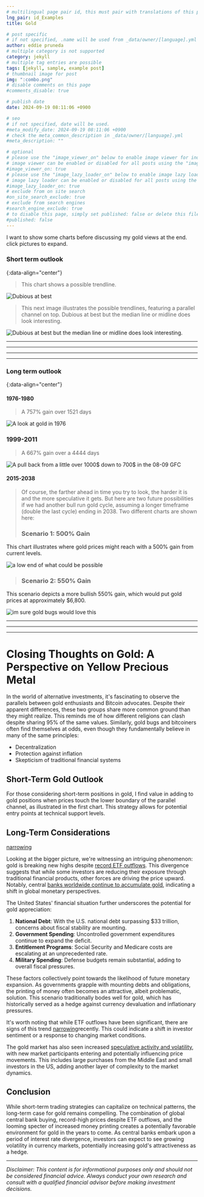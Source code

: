 ```yaml
---
# multilingual page pair id, this must pair with translations of this page. (This name must be unique)
lng_pair: id_Examples
title: Gold

# post specific
# if not specified, .name will be used from _data/owner/[language].yml
author: eddie pruneda
# multiple category is not supported
category: jekyll
# multiple tag entries are possible
tags: [jekyll, sample, example post]
# thumbnail image for post
img: ":combo.png"
# disable comments on this page
#comments_disable: true

# publish date
date: 2024-09-19 08:11:06 +0900

# seo
# if not specified, date will be used.
#meta_modify_date: 2024-09-19 08:11:06 +0900
# check the meta_common_description in _data/owner/[language].yml
#meta_description: ""

# optional
# please use the "image_viewer_on" below to enable image viewer for individual pages or posts (_posts/ or [language]/_posts folders).
# image viewer can be enabled or disabled for all posts using the "image_viewer_posts: true" setting in _data/conf/main.yml.
#image_viewer_on: true
# please use the "image_lazy_loader_on" below to enable image lazy loader for individual pages or posts (_posts/ or [language]/_posts folders).
# image lazy loader can be enabled or disabled for all posts using the "image_lazy_loader_posts: true" setting in _data/conf/main.yml.
#image_lazy_loader_on: true
# exclude from on site search
#on_site_search_exclude: true
# exclude from search engines
#search_engine_exclude: true
# to disable this page, simply set published: false or delete this file
#published: false
---
```


<!-- outline-start -->

I want to show some charts before discussing my gold views at the end. click pictures to expand.

<!-- outline-end -->

### Short term outlook 
{:data-align="center"}

>This chart shows a possible trendline. 

![Dubious at best](:short.png)

>This next image illustrates the possible trendlines, featuring a parallel channel on top. Dubious at best but the median line or midline does look interesting.

![Dubious at best but the median line or midline does look interesting.](:combo.png)

***
***
***
***

### Long term outlook 
{:data-align="center"}


#### 1976-1980

>A 757% gain over 1521 days

![A look at gold in 1976](:76.png)

### 1999-2011
>A 667% gain over a 4444 days 

![A pull back from a little over 1000$ down to 700$ in the 08-09 GFC](:99.png)

#### 2015-2038
>Of course, the farther ahead in time you try to look, the harder it is and the more speculative it gets. But here are two future possibilities if we had another bull run gold cycle, assuming a longer timeframe (double the last cycle) ending in 2038. Two different charts are shown here:
>### Scenario 1: 500% Gain
This chart illustrates where gold prices might reach with a 500% gain from current levels.

![a low end of what could be possible](:500.png)

>### Scenario 2: 550% Gain
This scenario depicts a more bullish 550% gain, which would put gold prices at approximately $6,800.

![im sure gold bugs would love this](:550.png)

***
***
***

# Closing Thoughts on Gold: A Perspective on Yellow Precious Metal

In the world of alternative investments, it's fascinating to observe the parallels between gold enthusiasts and Bitcoin advocates. Despite their apparent differences, these two groups share more common ground than they might realize. This reminds me of how different religions can clash despite sharing 95% of the same values. Similarly, gold bugs and bitcoiners often find themselves at odds, even though they fundamentally believe in many of the same principles:

- Decentralization
- Protection against inflation
- Skepticism of traditional financial systems

## Short-Term Gold Outlook

For those considering short-term positions in gold, I find value in adding to gold positions when prices touch the lower boundary of the parallel channel, as illustrated in the first chart. This strategy allows for potential entry points at technical support levels.

## Long-Term Considerations

[narrowing](https://asia.nikkei.com/cms/Business/Markets/Commodities/Gold-ETF-inflows-reach-2-year-high-driven-by-expected-U.S.-rate-cut)

Looking at the bigger picture, we're witnessing an intriguing phenomenon: gold is breaking new highs despite [record ETF outflows](https://www.gold.org/goldhub/research/etf-flows). This divergence suggests that while some investors are reducing their exposure through traditional financial products, other forces are driving the price upward. Notably, central [banks worldwide continue to accumulate gold](https://www.spglobal.com/marketintelligence/en/mi/research-analysis/despite-gold-hitting-record-highs-etf-flows-remain-muted.html), indicating a shift in global monetary perspectives.

The United States' financial situation further underscores the potential for gold appreciation:

1. **National Debt**: With the U.S. national debt surpassing $33 trillion, concerns about fiscal stability are mounting.
2. **Government Spending**: Uncontrolled government expenditures continue to expand the deficit.
3. **Entitlement Programs**: Social Security and Medicare costs are escalating at an unprecedented rate.
4. **Military Spending**: Defense budgets remain substantial, adding to overall fiscal pressures.

These factors collectively point towards the likelihood of future monetary expansion. As governments grapple with mounting debts and obligations, the printing of money often becomes an attractive, albeit problematic, solution. This scenario traditionally bodes well for gold, which has historically served as a hedge against currency devaluation and inflationary pressures.

It's worth noting that while ETF outflows have been significant, there are signs of this trend [narrowing](https://asia.nikkei.com/cms/Business/Markets/Commodities/Gold-ETF-inflows-reach-2-year-high-driven-by-expected-U.S.-rate-cut)recently. This could indicate a shift in investor sentiment or a response to changing market conditions.

The gold market has also seen increased [speculative activity and volatility](https://www.elibrary.imf.org/view/journals/022/0017/004/article-A011-en.xml), with new market participants entering and potentially influencing price movements. This includes large purchases from the Middle East and small investors in the US, adding another layer of complexity to the market dynamics.

## Conclusion

While short-term trading strategies can capitalize on technical patterns, the long-term case for gold remains compelling. The combination of global central bank buying, record-high prices despite ETF outflows, and the looming specter of increased money printing creates a potentially favorable environment for gold in the years to come. As central banks embark upon a period of interest rate divergence, investors can expect to see growing volatility in currency markets, potentially increasing gold's attractiveness as a hedge.

---

*Disclaimer: This content is for informational purposes only and should not be considered financial advice. Always conduct your own research and consult with a qualified financial advisor before making investment decisions.*

